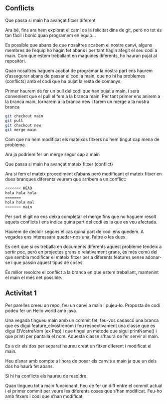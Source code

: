 ## Conflicts
Que passa si main ha avançat fitxer diferent

Ara bé, fins ara hem explorat el camí de la felicitat dins de git, però no tot és tan fàcil i bonic quan programem en equip…

Es possible que abans de que nosaltres acabem el nostre canvi, alguns membres de l’equip ho hagin fet abans i per tant hagin afegit el seu codi a main. Com que estem treballant en màquines diferents, ho hauran pujat al repositòri. 

Quan nosaltres haguem acabat de programar la nostra part ens haurem d’assegurar abans de passar el codi a main, que no hi ha problemes (conflicts) amb el codi que ha pujat la resta de comanys.

Primer haurem de fer un pull del codi que han pujat a main, i serà convenient que el pull el fem a la branca main. Per tant primer ens anirem a la branca main, tornarem a la branca new i farem un merge a la nostra branca
```sh
git checkout main
git pull 
git checkout new
git merge main
```


Com que no hem modificat els mateixos fitxers no hem tingut cap mena de problema. 

Ara ja podriem fer un merge segur cap a main

Que passa si main ha avançat mateix fitxer (conflict)

Ara si fem el mateix procediment d’abans però modificant el mateix fitxer en dues branques diferents veurem que arribem a un conflict: 

```sh
<<<<<<< HEAD
hola hola hola
=======
hola hola mal
>>>>>>> main
```

Per sort el git no ens deixa completar el merge fins que no haguem resolt aquets conflicts i ens indica quina part del codi és la que es veu afectada. 

Haurem de decidir segons el cas quina part de codi ens quedem. A vegades ens interessarà quedar-nos una, l’altre o les dues. 

Es cert que si es treballa en documents diferents aquest probleme tendeix a sortir poc, però en projectes grans o relativament grans, és més comú del que sembla modificar el mateix fitxer per a diferents features sense adonar-se i que passin aquest tipus de coses. 

És millor resoldre el conflict a la branca en que estem treballant, mantenint el main el més net possible. 

## Activitat 1

Per parelles creeu un repo, feu un canvi a main i pujeu-lo. Proposta de codi podeu fer un Hello world amb java.

Una vegada tingueu main amb un commit fet, feu-vos cadascú una branca que es digui feature_elvostrenom i feu respectivament una classe que es digui ElVostreNom (ex Pep) i que tingui un mètode que sigui printName() i que printi per pantalla el nom. Aquesta classe s’haurà de fer servir al main. 

Es a dir els dos per separat haureu creat un fitxer diferent i modificat el main. 

Heu d’anar amb compte a l’hora de posar els canvis a main ja que un dels dos ho haurà fet abans. 

Si hi ha conflicts els haureu de resoldre. 

Quan tingueu tot a main funcionant, heu de fer un diff entre el commit actual i el primer commit per veure les diferents coses que s’han modificat. Feu-ho amb fitxers i codi que s’han modificat

